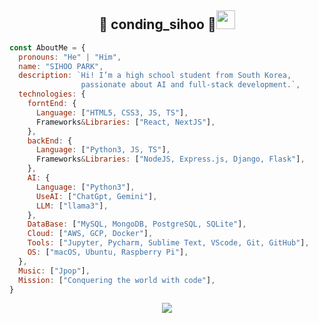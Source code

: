 
## <div align="center">🤜 conding_sihoo 🤛<img src="https://media.giphy.com/media/WUlplcMpOCEmTGBtBW/giphy.gif" width="30"></div>
<!--
**pandora7733/pandora7733** is a ✨ _special_ ✨ repository because its `README.md` (this file) appears on your GitHub profile.

원하는 뱃지가 필요할때 =>> {https://github.com/Ileriayo/markdown-badges}

Here are some ideas to get you started:

- 🔭 I’m currently working on ...
- 🌱 I’m currently learning ...
- 👯 I’m looking to collaborate on ...
- 🤔 I’m looking for help with ...
- 💬 Ask me about ...
- 📫 How to reach me: ...
- 😄 Pronouns: ...
- ⚡ Fun fact: ...
-->

```javascript
const AboutMe = {
  pronouns: "He" | "Him",
  name: "SIHOO PARK",
  description: `Hi! I’m a high school student from South Korea, 
                passionate about AI and full-stack development.`,
  technologies: {
    forntEnd: {
      Language: ["HTML5, CSS3, JS, TS"],
      Frameworks&Libraries: ["React, NextJS"],
    },
    backEnd: {
      Language: ["Python3, JS, TS"],
      Frameworks&Libraries: ["NodeJS, Express.js, Django, Flask"],
    },
    AI: {
      Language: ["Python3"],
      UseAI: ["ChatGpt, Gemini"],
      LLM: ["llama3"],
    },
    DataBase: ["MySQL, MongoDB, PostgreSQL, SQLite"],
    Cloud: ["AWS, GCP, Docker"],
    Tools: ["Jupyter, Pycharm, Sublime Text, VScode, Git, GitHub"],
    OS: ["macOS, Ubuntu, Raspberry Pi"],
  },
  Music: ["Jpop"],
  Mission: ["Conquering the world with code"],
}
```

<p align='center'>
  <img src="https://github-readme-stats.vercel.app/api/top-langs/?username=pandora7733&layout=compact&theme=midnight-purple"/>
</p>

